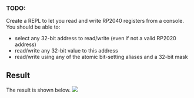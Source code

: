 
### TODO:

Create a REPL to let you read and write RP2040 registers from a console. You should be able to:
- select any 32-bit address to read/write (even if not a valid RP2020 address)
- read/write any 32-bit value to this address
- read/write using any of the atomic bit-setting aliases and a 32-bit mask


## Result
The result is shown below.
![](https://github.com/SEN316/ese519-lab2B-part1-10/blob/main/2_repl/part2_1.png)
